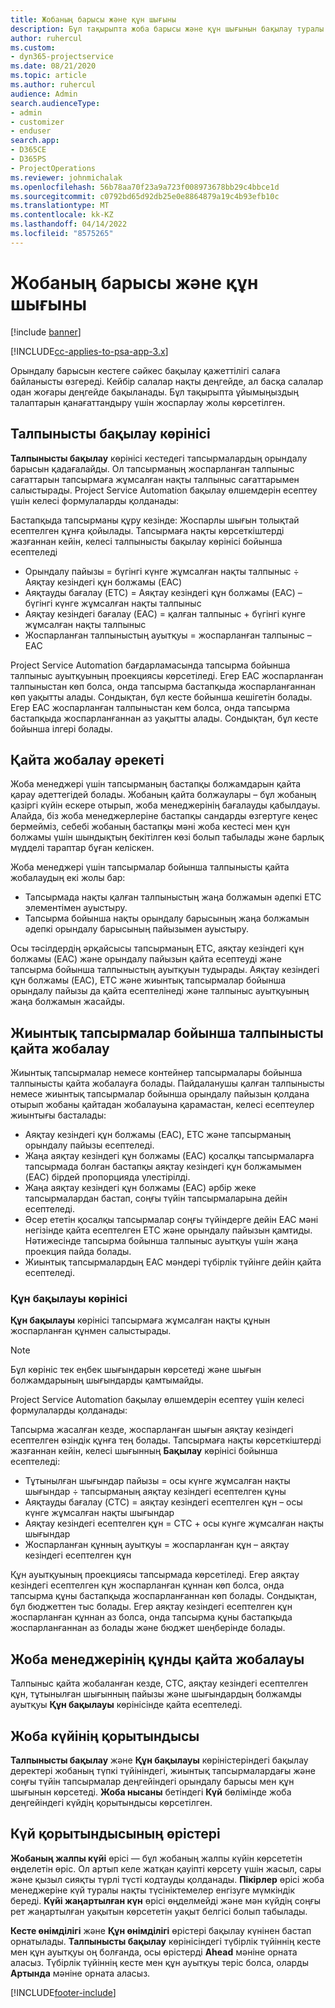 ```yaml
---
title: Жобаның барысы және құн шығыны
description: Бұл тақырыпта жоба барысы және құн шығынын бақылау туралы ақпарат берілген.
author: ruhercul
ms.custom:
- dyn365-projectservice
ms.date: 08/21/2020
ms.topic: article
ms.author: ruhercul
audience: Admin
search.audienceType:
- admin
- customizer
- enduser
search.app:
- D365CE
- D365PS
- ProjectOperations
ms.reviewer: johnmichalak
ms.openlocfilehash: 56b78aa70f23a9a723f008973678bb29c4bbce1d
ms.sourcegitcommit: c0792bd65d92db25e0e8864879a19c4b93efb10c
ms.translationtype: MT
ms.contentlocale: kk-KZ
ms.lasthandoff: 04/14/2022
ms.locfileid: "8575265"
---
```

# <a name="project-progress-and-cost-consumption"></a>Жобаның барысы және құн шығыны

[!include [banner](../includes/psa-now-project-operations.md)]

[!INCLUDE[cc-applies-to-psa-app-3.x](../includes/cc-applies-to-psa-app-3x.md)]

Орындалу барысын кестеге сәйкес бақылау қажеттілігі салаға байланысты өзгереді. Кейбір салалар нақты деңгейде, ал басқа салалар одан жоғары деңгейде бақыланады. Бұл тақырыпта ұйымыңыздың талаптарын қанағаттандыру үшін жоспарлау жолы көрсетілген.

## <a name="effort-tracking-view"></a>Талпынысты бақылау көрінісі

**Талпынысты бақылау** көрінісі кестедегі тапсырмалардың орындалу барысын қадағалайды. Ол тапсырманың жоспарланған талпыныс сағаттарын тапсырмаға жұмсалған нақты талпыныс сағаттарымен салыстырады. Project Service Automation бақылау өлшемдерін есептеу үшін келесі формулаларды қолданады:

Бастапқыда тапсырманы құру кезінде: Жоспарлы шығын толықтай есептелген құнға қойылады. Тапсырмаға нақты көрсеткіштерді жазғаннан кейін, келесі талпынысты бақылау көрінісі бойынша есептеледі

- Орындалу пайызы = бүгінгі күнге жұмсалған нақты талпыныс ÷ Аяқтау кезіндегі құн болжамы (EAC) 
- Аяқтауды бағалау (ETC) = Аяқтау кезіндегі құн болжамы (EAC) – бүгінгі күнге жұмсалған нақты талпыныс 
- Аяқтау кезіндегі бағалау (EAC) = қалған талпыныс + бүгінгі күнге жұмсалған нақты талпыныс 
- Жоспарланған талпыныстың ауытқуы = жоспарланған талпыныс – EAC

Project Service Automation бағдарламасында тапсырма бойынша талпыныс ауытқуының проекциясы көрсетіледі. Егер EAC жоспарланған талпыныстан көп болса, онда тапсырма бастапқыда жоспарланғаннан көп уақытты алады. Сондықтан, бұл кесте бойынша кешігетін болады. Егер EAC жоспарланған талпыныстан кем болса, онда тапсырма бастапқыда жоспарланғаннан аз уақытты алады. Сондықтан, бұл кесте бойынша ілгері болады.

## <a name="reprojecting-effort"></a>Қайта жобалау әрекеті

Жоба менеджері үшін тапсырманың бастапқы болжамдарын қайта қарау әдеттегідей болады. Жобаның қайта болжаулары – бұл жобаның қазіргі күйін ескере отырып, жоба менеджерінің бағалауды қабылдауы. Алайда, біз жоба менеджерлеріне бастапқы сандарды өзгертуге кеңес бермейміз, себебі жобаның бастапқы мәні жоба кестесі мен құн болжамы үшін шындықтың бекітілген көзі болып табылады және барлық мүдделі тараптар бұған келіскен.

Жоба менеджері үшін тапсырмалар бойынша талпынысты қайта жобалаудың екі жолы бар:

- Тапсырмада нақты қалған талпыныстың жаңа болжамын әдепкі ETC элементімен ауыстыру. 
- Тапсырма бойынша нақты орындалу барысының жаңа болжамын әдепкі орындалу барысының пайызымен ауыстыру.

Осы тәсілдердің әрқайсысы тапсырманың ETC, аяқтау кезіндегі құн болжамы (EAC) және орындалу пайызын қайта есептеуді және тапсырма бойынша талпыныстың ауытқуын тудырады. Аяқтау кезіндегі құн болжамы (EAC), ETC және жиынтық тапсырмалар бойынша орындалу пайызы да қайта есептелінеді және талпыныс ауытқуының жаңа болжамын жасайды.

## <a name="reprojection-of-effort-on-summary-tasks"></a>Жиынтық тапсырмалар бойынша талпынысты қайта жобалау

Жиынтық тапсырмалар немесе контейнер тапсырмалары бойынша талпынысты қайта жобалауға болады. Пайдаланушы қалған талпынысты немесе жиынтық тапсырмалар бойынша орындалу пайызын қолдана отырып жобаны қайтадан жобалауына қарамастан, келесі есептеулер жиынтығы басталады:

- Аяқтау кезіндегі құн болжамы (EAC), ETC және тапсырманың орындалу пайызы есептеледі.
- Жаңа аяқтау кезіндегі құн болжамы (EAC) қосалқы тапсырмаларға тапсырмада болған бастапқы аяқтау кезіндегі құн болжамымен (EAC) бірдей пропорцияда үлестірілді.
- Жаңа аяқтау кезіндегі құн болжамы (EAC) әрбір жеке тапсырмалардан бастап, соңғы түйін тапсырмаларына дейін есептеледі. 
- Әсер ететін қосалқы тапсырмалар соңғы түйіндерге дейін EAC мәні негізінде қайта есептелген ETC және орындалу пайызын қамтиды. Нәтижесінде тапсырма бойынша талпыныс ауытқуы үшін жаңа проекция пайда болады. 
- Жиынтық тапсырмалардың EAC мәндері түбірлік түйінге дейін қайта есептеледі.

### <a name="cost-tracking-view"></a>Құн бақылауы көрінісі 

**Құн бақылауы** көрінісі тапсырмаға жұмсалған нақты құнын жоспарланған құнмен салыстырады. 

> [!NOTE]
> Бұл көрініс тек еңбек шығындарын көрсетеді және шығын болжамдарының шығындарды қамтымайды. 

Project Service Automation бақылау өлшемдерін есептеу үшін келесі формулаларды қолданады:

Тапсырма жасалған кезде, жоспарланған шығын аяқтау кезіндегі есептелген өзіндік құнға тең болады. Тапсырмаға нақты көрсеткіштерді жазғаннан кейін, келесі шығынның **Бақылау** көрінісі бойынша есептеледі:

 - Тұтынылған шығындар пайызы = осы күнге жұмсалған нақты шығындар ÷ тапсырманың аяқтау кезіндегі есептелген құны
 - Аяқтауды бағалау (CTC) = аяқтау кезіндегі есептелген құн – осы күнге жұмсалған нақты шығындар
 - Аяқтау кезіндегі есептелген құн = СТС + осы күнге жұмсалған нақты шығындар
 - Жоспарланған құнның ауытқуы = жоспарланған құн – аяқтау кезіндегі есептелген құн

Құн ауытқуының проекциясы тапсырмада көрсетіледі. Егер аяқтау кезіндегі есептелген құн жоспарланған құннан көп болса, онда тапсырма құны бастапқыда жоспарланғаннан көп болады. Сондықтан, бұл бюджеттен тыс болады. Егер аяқтау кезіндегі есептелген құн жоспарланған құннан аз болса, онда тапсырма құны бастапқыда жоспарланғаннан аз болады және бюджет шеңберінде болады.

## <a name="project-managers-reprojection-of-cost"></a>Жоба менеджерінің құнды қайта жобалауы

Талпыныс қайта жобаланған кезде, CTC, аяқтау кезіндегі есептелген құн, тұтынылған шығынның пайызы және шығындардың болжамды ауытқуы **Құн бақылауы** көрінісінде қайта есептеледі.

## <a name="project-status-summary"></a>Жоба күйінің қорытындысы

**Талпынысты бақылау** және **Құн бақылауы** көріністеріндегі бақылау деректері жобаның түпкі түйініндегі, жиынтық тапсырмалардағы және соңғы түйін тапсырмалар деңгейіндегі орындалу барысы мен құн шығынын көрсетеді. **Жоба нысаны** бетіндегі **Күй** бөлімінде жоба деңгейіндегі күйдің қорытындысы көрсетілген.

## <a name="status-summary-fields"></a>Күй қорытындысының өрістері

**Жобаның жалпы күйі** өрісі — бұл жобаның жалпы күйін көрсететін өңделетін өріс. Ол артып келе жатқан қауіпті көрсету үшін жасыл, сары және қызыл сияқты түрлі түсті кодтауды қолданады. **Пікірлер** өрісі жоба менеджеріне күй туралы нақты түсініктемелер енгізуге мүмкіндік береді. **Күйі жаңартылған күн** өрісі өңделмейді және мән күйдің соңғы рет жаңартылған уақытын көрсететін уақыт белгісі болып табылады.

**Кесте өнімділігі** және **Құн өнімділігі** өрістері бақылау күнінен бастап орнатылады. **Талпынысты бақылау** көрінісіндегі түбірлік түйіннің кесте мен құн ауытқуы оң болғанда, осы өрістерді **Ahead** мәніне орната аласыз. Түбірлік түйіннің кесте мен құн ауытқуы теріс болса, оларды **Артында** мәніне орната аласыз.


[!INCLUDE[footer-include](../includes/footer-banner.md)]
